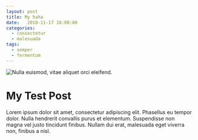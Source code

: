 ```yaml
---
layout: post
title: My haha
date:   2018-11-17 18:00:00
categories: 
  - consectetur
  - malesuada
tags:
  - semper
  - fermentum
---
```


![Nulla euismod, vitae aliquet orci eleifend.]($appres/images/night.jpg)

# My Test Post

Lorem ipsum dolor sit amet, consectetur adipiscing elit. Phasellus eu tempor dolor. Nulla hendrerit convallis purus et elementum. Suspendisse non magna vel justo tincidunt finibus. Nullam dui erat, malesuada eget viverra non, finibus a nisl.